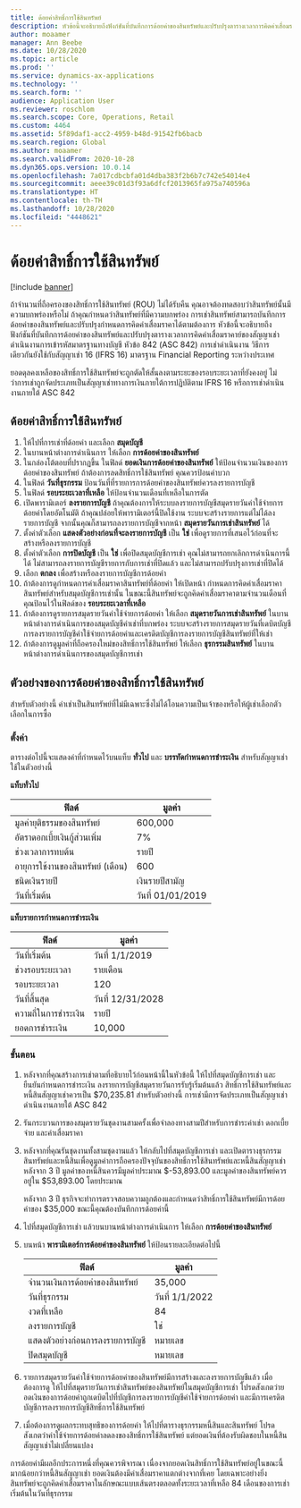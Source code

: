 ```yaml
---
title: ด้อยค่าสิทธิ์การใช้สินทรัพย์
description: หัวข้อนี้จะอธิบายถึงฟังก์ชันที่บันทึกการด้อยค่าของสินทรัพย์และปรับปรุงตารางเวลาการคิดค่าเสื่อมราคาสินทรัพย์ของสัญญาเช่าดำเนินงานการเข้ารหัสมาตรฐานทางบัญชี หัวข้อ 842 (ASC 842) การเช่าดำเนินงาน
author: moaamer
manager: Ann Beebe
ms.date: 10/28/2020
ms.topic: article
ms.prod: ''
ms.service: dynamics-ax-applications
ms.technology: ''
ms.search.form: ''
audience: Application User
ms.reviewer: roschlom
ms.search.scope: Core, Operations, Retail
ms.custom: 4464
ms.assetid: 5f89daf1-acc2-4959-b48d-91542fb6bacb
ms.search.region: Global
ms.author: moaamer
ms.search.validFrom: 2020-10-28
ms.dyn365.ops.version: 10.0.14
ms.openlocfilehash: 7a017cdbcbfa01d4dba383f2b6b7c742e54014e4
ms.sourcegitcommit: aeee39c01d3f93a6dfcf2013965fa975a740596a
ms.translationtype: HT
ms.contentlocale: th-TH
ms.lasthandoff: 10/28/2020
ms.locfileid: "4448621"
---
```

# <a name="impair-right-of-use-assets"></a>ด้อยค่าสิทธิ์การใช้สินทรัพย์

[!include [banner](../includes/banner.md)]

ถ้าจำนวนที่ถือครองของสิทธิ์การใช้สินทรัพย์ (ROU) ไม่ได้รับคืน คุณอาจต้องทดสอบว่าสินทรัพย์นั้นมีความบกพร่องหรือไม่ ถ้าคุณกำหนดว่าสินทรัพย์ที่มีความบกพร่อง การเช่าสินทรัพย์สามารถบันทึกการด้อยค่าของสินทรัพย์และปรับปรุงกำหนดการคิดค่าเสื่อมราคาได้ตามต้องการ หัวข้อนี้จะอธิบายถึงฟังก์ชันที่บันทึกการด้อยค่าของสินทรัพย์และปรับปรุงตารางเวลาการคิดค่าเสื่อมราคาย์ของสัญญาเช่าดำเนินงานการเข้ารหัสมาตรฐานทางบัญชี หัวข้อ 842 (ASC 842) การเช่าดำเนินงาน วิธีการเดียวกันยังใช้กับสัญญาเช่า 16 (IFRS 16) มาตรฐาน Financial Reporting ระหว่างประเทศ

ยอดดุลคงเหลือของสิทธิ์การใช้สินทรัพย์จะถูกตัดให้สั้นลงตามระยะของรอบระยะเวลาที่ยังคงอยู่ ไม่ว่าการเช่าถูกจัดประเภทเป็นสัญญาเช่าทางการเงินภายใต้การปฏิบัติตาม IFRS 16 หรือการเช่าดำเนินงานภายใต้ ASC 842

## <a name="impair-an-rou-asset"></a>ด้อยค่าสิทธิ์การใช้สินทรัพย์

1. ให้ไปที่การเช่าที่ด้อยค่า และเลือก **สมุดบัญชี**
2. ในบานหน้าต่างการดำเนินการ ให้เลือก **การด้อยค่าของสินทรัพย์**
3. ในกล่องโต้ตอบที่ปรากฏขึ้น ในฟิลด์ **ยอดเงินการด้อยค่าของสินทรัพย์** ให้ป้อนจำนวนเงินของการด้อยค่าของสินทรัพย์ ถ้าต้องการลดสิทธิ์การใช้สินทรัพย์ คุณควรป้อนค่าบวก
4. ในฟิลด์ **วันที่ธุรกรรม** ป้อนวันที่ที่รายการการด้อยค่าของสินทรัพย์ควรลงรายการบัญชี
5. ในฟิลด์ **รอบระยะเวลาที่เหลือ** ให้ป้อนจำนวนเดือนที่เหลือในการตัด
6. เปิดพารามิเตอร์ **ลงรายการบัญชี** ถ้าคุณต้องการให้ระบบลงรายการบัญชีสมุดรายวันค่าใช้จ่ายการด้อยค่าโดยอัตโนมัติ ถ้าคุณปล่อยให้พารามิเตอร์นี้ปิดใช้งาน ระบบจะสร้างรายการแต่ไม่ได้ลงรายการบัญชี จากนั้นคุณก็สามารถลงรายการบัญชีจากหน้า **สมุดรายวันการเช่าสินทรัพย์** ได้
7. ตั้งค่าตัวเลือก **แสดงตัวอย่างก่อนที่จะลงรายการบัญชี** เป็น **ใช่** เพื่อดูรายการที่เสนอไว้ก่อนที่จะสร้างหรือลงรายการบัญชี
8. ตั้งค่าตัวเลือก **การปิดบัญชี** เป็น **ใช่** เพื่อปิดสมุดบัญชีการเช่า คุณไม่สามารถยกเลิกการดำเนินการนี้ได้ ไม่สามารถลงรายการบัญชีรายการกับการเช่าที่ปิดแล้ว และไม่สามารถปรับปรุงการเช่าที่ปิดได้
9. เลือก **ตกลง** เพื่อสร้างหรือลงรายการบัญชีการด้อยค่า
10. ถ้าต้องการดูกำหนดการค่าเสื่อมราคาสินทรัพย์ที่ด้อยค่า ให้เปิดหน้า กำหนดการคิดค่าเสื่อมราคาสินทรัพย์สำหรับสมุดบัญชีการเช่านั้น ในขณะนี้สินทรัพย์จะถูกคิดค่าเสื่อมราคาตามจำนวนเดือนที่คุณป้อนไว้ในฟิลด์ของ **รอบระยะเวลาที่เหลือ**
11. ถ้าต้องการดูรายการสมุดรายวันค่าใช้จ่ายการด้อยค่า ให้เลือก **สมุดรายวันการเช่าสินทรัพย์** ในบานหน้าต่างการดำเนินการของสมุดบัญชีค่าเช่าที่บกพร่อง ระบบจะสร้างรายการสมุดรายวันที่เดบิตบัญชีการลงรายการบัญชีค่าใช้จ่ายการด้อยค่าและเครดิตบัญชีการลงรายการบัญชีสินทรัพย์ที่ให้เช่า
12. ถ้าต้องการดูมูลค่าที่ถือครองใหม่ของสิทธิ์การใช้สินทรัพย์ ให้เลือก **ธุรกรรมสินทรัพย์** ในบานหน้าต่างการดำเนินการของสมุดบัญชีการเช่า

## <a name="example-of-rou-asset-impairment"></a>ตัวอย่างของการด้อยค่าของสิทธิ์การใช้สินทรัพย์

สำหรับตัวอย่างนี้ ค่าเช่าเป็นสินทรัพย์ที่ไม่มีเฉพาะซึ่งไม่ได้โอนความเป็นเจ้าของหรือให้ผู้เช่าเลือกตัวเลือกในการซื้อ

### <a name="setup"></a>ตั้งค่า

ตารางต่อไปนี้จะแสดงค่าที่กำหนดไว้บนแท็บ **ทั่วไป** และ **บรรทัดกำหนดการชำระเงิน** สำหรับสัญญาเช่าใช้ในตัวอย่างนี้

**แท็บทั่วไป**

| ฟิลด์                      | มูลค่า            |
|----------------------------|------------------|
| มูลค่ายุติธรรมของสินทรัพย์    | 600,000          |
| อัตราดอกเบี้ยเงินกู้ส่วนเพิ่ม | 7%               |
| ช่วงเวลาการทบต้น       | รายปี         |
| อายุการใช้งานของสินทรัพย์ (เดือน) | 600              |
| ชนิดเงินรายปี               | เงินรายปีสามัญ |
| วันที่เริ่มต้น          | วันที่ 01/01/2019       |

**แท็บรายการกำหนดการชำระเงิน**

| ฟิลด์             | มูลค่า      |
|-------------------|------------|
| วันที่เริ่มต้น        | วันที่ 1/1/2019   |
| ช่วงรอบระยะเวลา   | รายเดือน    |
| รอบระยะเวลา           | 120        |
| วันที่สิ้นสุด          | วันที่ 12/31/2028 |
| ความถี่ในการชำระเงิน | รายปี   |
| ยอดการชำระเงิน    | 10,000     |

### <a name="steps"></a>ขั้นตอน

1. หลังจากที่คุณสร้างการเช่าตามที่อธิบายไว้ก่อนหน้านี้ในหัวข้อนี้ ให้ไปที่สมุดบัญชีการเช่า และยืนยันกำหนดการชำระเงิน ลงรายการบัญชีสมุดรายวันการรับรู้เริ่มต้นแล้ว สิทธิ์การใช้สินทรัพย์และหนี้สินสัญญาเช่าควรเป็น $70,235.81 สำหรับตัวอย่างนี้ การเช่ามีการจัดประเภทเป็นสัญญาเช่าดำเนินงานภายใต้ ASC 842
2. รันกระบวนการของสมุดรายวันชุดงานสามครั้งเพื่อจำลองทางสามปีสำหรับการชำระค่าเช่า ดอกเบี้ยจ่าย และค่าเสื่อมราคา
3. หลังจากที่คุณรันชุดงานทั้งสามชุดงานแล้ว ให้กลับไปที่สมุดบัญชีการเช่า และเปิดตารางธุรกรรมสินทรัพย์และหนี้สินเพื่อดูมูลค่าการถือครองปัจจุบันของสิทธิ์การใช้สินทรัพย์และหนี้สินสัญญาเช่า หลังจาก 3 ปี มูลค่าของหนี้สินควรมีมูลค่าประมาณ $-53,893.00 และมูลค่าของสินทรัพย์ควรอยู่ใน $53,893.00 โดยประมาณ 

    หลังจาก 3 ปี ธุรกิจจะทำการตรวจสอบความถูกต้องและกำหนดว่าสิทธิ์การใช้สินทรัพย์มีการด้อยค่าของ $35,000 ขณะนี้คุณต้องบันทึกการด้อยค่านี้
    
4. ไปที่สมุดบัญชีการเช่า แล้วบนบานหน้าต่างการดำเนินการ ให้เลือก **การด้อยค่าของสินทรัพย์**
5. บนหน้า **พารามิเตอร์การด้อยค่าของสินทรัพย์** ให้ป้อนรายละเอียดต่อไปนี้

    | ฟิลด์                  | มูลค่า    |
    |------------------------|----------|
    | จำนวนเงินการด้อยค่าของสินทรัพย์      | 35,000   |
    | วันที่ธุรกรรม       | วันที่ 1/1/2022 |
    | งวดที่เหลือ      | 84       |
    | ลงรายการบัญชี                   | ใช่      |
    | แสดงตัวอย่างก่อนการลงรายการบัญชี | หมายเลข       |
    | ปิดสมุดบัญชี             | หมายเลข       |

6. รายการสมุดรายวันค่าใช้จ่ายการด้อยค่าของสินทรัพย์มีการสร้างและลงรายการบัญชีแล้ว เมื่อต้องการดู ให้ไปที่สมุดรายวันการเช่าสินทรัพย์ของสินทรัพย์ในสมุดบัญชีการเช่า โปรดสังเกตว่ายอดเงินของการด้อยค่าถูกเดบิตไปที่บัญชีการลงรายการบัญชีค่าใช้จ่ายการด้อยค่า และมีการเครดิตบัญชีการลงรายการบัญชีสิทธิ์การใช้สินทรัพย์
7. เมื่อต้องการดูผลกระทบสุทธิของการด้อยค่า ให้ไปที่ตารางธุรกรรมหนี้สินและสินทรัพย์ โปรดสังเกตว่าค่าใช้จ่ายการด้อยค่าลดลงของสิทธิ์การใช้สินทรัพย์ แต่ยอดเงินที่ต้องรับผิดชอบในหนี้สินสัญญาเช่าไม่เปลี่ยนแปลง

การด้อยค่ามีผลอีกประการหนึ่งที่คุณควรพิจารณา เนื่องจากยอดเงินสิทธิ์การใช้สินทรัพย์อยู่ในขณะนี้มากน้อยกว่าหนี้สินสัญญาเช่า ยอดเงินต้องมีค่าเสื่อมราคาแตกต่างจากที่เคย โดยเฉพาะอย่างยิ่ง สินทรัพย์จะถูกคิดค่าเสื่อมราคาในลักษณะแบบเส้นตรงตลอดทั้งระยะเวลาที่เหลือ 84 เดือนของการเช่าเริ่มต้นในวันที่ธุรกรรม

